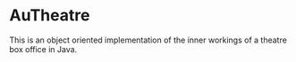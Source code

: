 # AuTheatre
This is an object oriented implementation of the inner workings of a theatre box office in Java. 
